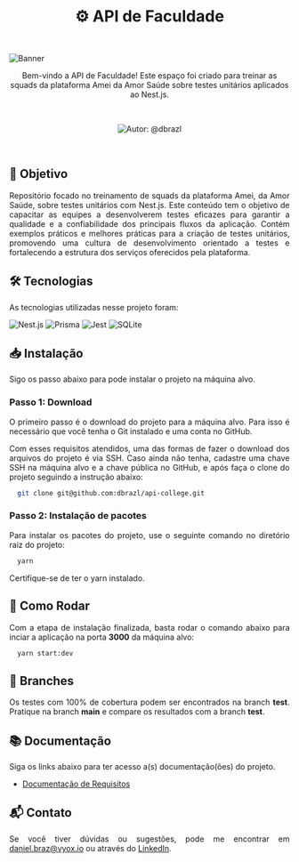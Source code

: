 <h1 align="center">⚙️ API de Faculdade</h1>
<br>

![Banner](https://github-dbrazl.s3.us-east-1.amazonaws.com/api-college/banner.svg?v=1.0.0)

<p align="center">
  Bem-vindo a API de Faculdade! Este espaço foi criado para treinar as squads da plataforma Amei da Amor Saúde sobre testes unitários aplicados ao Nest.js.
</p>

<br>
<p align="center">
  <img src="https://img.shields.io/badge/autor-@dbrazl-FB8C00?style=flat" alt="Autor: @dbrazl">
</p>
<br>

## 🎯 Objetivo

<p align="justify">
  Repositório focado no treinamento de squads da plataforma Amei, da Amor Saúde, sobre testes unitários com Nest.js. Este conteúdo tem o objetivo de capacitar as equipes a desenvolverem testes eficazes para garantir a qualidade e a confiabilidade dos principais fluxos da aplicação. Contém exemplos práticos e melhores práticas para a criação de testes unitários, promovendo uma cultura de desenvolvimento orientado a testes e fortalecendo a estrutura dos serviços oferecidos pela plataforma.
</p>

## 🛠 Tecnologias

<p align="justify">
  As tecnologias utilizadas nesse projeto foram:
</p>

![Nest.js](https://img.shields.io/badge/Nest.js-333333?style=flat&logo=nestjs&logoColor=E0234E)
![Prisma](https://img.shields.io/badge/Prisma-333333?style=flat&logo=prisma)
![Jest](https://img.shields.io/badge/Jest-333333?style=flat&logo=jest&logoColor=C8431B)
![SQLite](https://img.shields.io/badge/SQLite-333333?style=flat&logo=sqlite&logoColor=107BC4)

## 📥 Instalação

Sigo os passo abaixo para pode instalar o projeto na máquina alvo.

### Passo 1: Download

<p align="justify">
  O primeiro passo é o download do projeto para a máquina alvo. Para isso é necessário que você tenha o Git instalado e uma conta no GitHub.
</p>
<p align="justify">
  Com esses requisitos atendidos, uma das formas de fazer o download dos arquivos do projeto é via SSH. Caso ainda não tenha, cadastre uma chave SSH na máquina alvo e a chave pública no GitHub, e após faça o clone do projeto seguindo a instrução abaixo:
</p>

```bash
  git clone git@github.com:dbrazl/api-college.git
```

### Passo 2: Instalação de pacotes

<p align="justify">
  Para instalar os pacotes do projeto, use o seguinte comando no diretório raiz do projeto:
</p>

```bash
  yarn
```

<p align="justify">
  Certifique-se de ter o yarn instalado.
</p>

## 🚀 Como Rodar

<p align="justify">
  Com a etapa de instalação finalizada, basta rodar o comando abaixo para inciar a aplicação na porta <strong>3000</strong> da máquina alvo:
</p>

```bash
  yarn start:dev
```

## 🌱 Branches

<p align="justify">
  Os testes com 100% de cobertura podem ser encontrados na branch <strong>test</strong>. Pratique na branch <strong>main</strong> e compare os resultados com a branch <strong>test</strong>.
</p>

## 📚 Documentação

<p align="justify">
  Siga os links abaixo para ter acesso a(s) documentação(ões) do projeto.
</p>

- [Documentação de Requisitos](./docs/REQUIREMENTS_DOCUMENT.md)

## 📬 Contato

<p align="justify">
  Se você tiver dúvidas ou sugestões, pode me encontrar em <a href="mailto:daniel.braz@vyox.io">daniel.braz@vyox.io</a> ou através do <a href="https://www.linkedin.com/in/dbrazl/">LinkedIn</a>.
</p>
